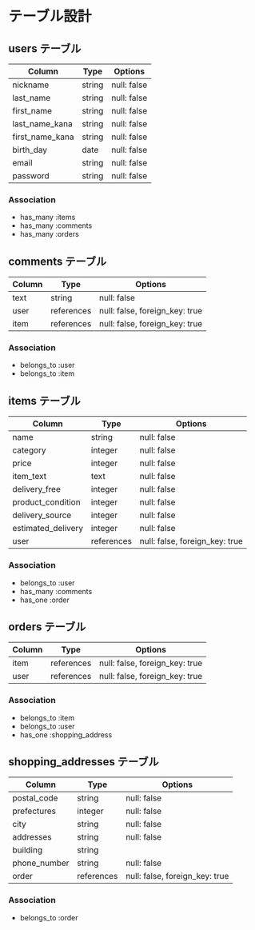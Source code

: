 # テーブル設計

## users テーブル

| Column          | Type   | Options     |
| ----------------| ------ | ----------- |
| nickname        | string | null: false |
| last_name       | string | null: false |
| first_name      | string | null: false |
| last_name_kana  | string | null: false |
| first_name_kana | string | null: false |
| birth_day       | date   | null: false |
| email           | string | null: false |
| password        | string | null: false |

### Association

- has_many :items
- has_many :comments
- has_many :orders

## comments テーブル

| Column | Type       | Options                        |
| -------| ---------- | ------------------------------ |
| text   | string     | null: false                    |
| user   | references | null: false, foreign_key: true |
| item   | references | null: false, foreign_key: true |

### Association

- belongs_to :user
- belongs_to :item

## items テーブル

| Column             | Type       | Options                        |
| -------------------| -----------| -------------------------------|
| name               | string     | null: false                    |
| category           | integer    | null: false                    |
| price              | integer    | null: false                    |
| item_text          | text       | null: false                    |
| delivery_free      | integer    | null: false                    |
| product_condition  | integer    | null: false                    |
| delivery_source    | integer    | null: false                    |
| estimated_delivery | integer    | null: false                    |
| user               | references | null: false, foreign_key: true |

### Association

- belongs_to :user
- has_many :comments
- has_one :order

## orders テーブル

| Column      | Type       | Options                        |
| ------------| -----------| -------------------------------|
| item        | references | null: false, foreign_key: true |
| user        | references | null: false, foreign_key: true |

### Association

- belongs_to :item
- belongs_to :user
- has_one :shopping_address

## shopping_addresses テーブル

| Column       | Type       | Options                         |
| -------------| -----------| --------------------------------|
| postal_code  | string     | null: false                     |
| prefectures  | integer    | null: false                     |
| city         | string     | null: false                     |
| addresses    | string     | null: false                     |
| building     | string     |                                 |
| phone_number | string     | null: false                     |
| order        | references | null: false, foreign_key: true  |

### Association

- belongs_to :order
